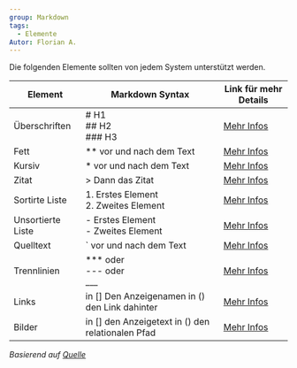 ```yaml
---
group: Markdown
tags:
  - Elemente
Autor: Florian A.
---
```


Die folgenden Elemente sollten von jedem System unterstützt werden.

| Element           | Markdown Syntax                                   | Link für mehr Details                                                      |
| ----------------- | ------------------------------------------------- | -------------------------------------------------------------------------- |
| Überschriften     | # H1<br>## H2<br>### H3                           | [Mehr Infos](https://www.markdownguide.org/basic-syntax/#headings)         |
| Fett              | ** vor und nach dem Text                          | [Mehr Infos](https://www.markdownguide.org/basic-syntax/#bold)             |
| Kursiv            | * vor und nach dem Text                           | [Mehr Infos](https://www.markdownguide.org/basic-syntax/#italic)           |
| Zitat             | > Dann das Zitat                                  | [Mehr Infos](https://www.markdownguide.org/basic-syntax/#blockquotes-1)    |
| Sortirte Liste    | 1. Erstes Element<br>2. Zweites Element           | [Mehr Infos](https://www.markdownguide.org/basic-syntax/#ordered-lists)    |
| Unsortierte Liste | - Erstes Element<br>- Zweites Element             | [Mehr Infos](https://www.markdownguide.org/basic-syntax/#unordered-lists)  |
| Quelltext         | ` vor und nach dem Text                           | [Mehr Infos](https://www.markdownguide.org/basic-syntax/#code)             |
| Trennlinien       | *** oder<br>--- oder<br>___                       | [Mehr Infos](https://www.markdownguide.org/basic-syntax/#horizontal-rules) |
| Links             | in [] Den Anzeigenamen in () den Link dahinter    | [Mehr Infos](https://www.markdownguide.org/basic-syntax/#links)            |
| Bilder            | in [] den Anzeigetext in () den relationalen Pfad | [Mehr Infos](https://www.markdownguide.org/basic-syntax/#images-1)         |

*Basierend auf [Quelle](https://www.markdownguide.org/cheat-sheet/#basic-syntax)*



